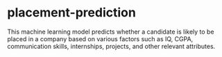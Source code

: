 # placement-prediction
This machine learning model predicts whether a candidate is likely to be placed in a company based on various factors such as IQ, CGPA, communication skills, internships, projects, and other relevant attributes.
